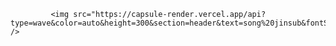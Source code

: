              <img src="https://capsule-render.vercel.app/api?type=wave&color=auto&height=300&section=header&text=song%20jinsub&fontSize=90" />
                                                       
                                                       
                                                 
